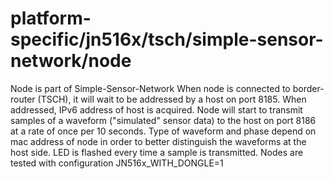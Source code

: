 # platform-specific/jn516x/tsch/simple-sensor-network/node

Node is part of Simple-Sensor-Network
When node is connected to border-router (TSCH), it will wait to be addressed by a host
on port 8185. 
When addressed, IPv6 address of host is acquired. Node will start to transmit samples of
a waveform ("simulated" sensor data) to the host on port 8186 at a rate of once per 
10 seconds. Type of waveform and phase depend on mac address of node in order to better 
distinguish the waveforms at the host side.
LED is flashed every time a sample is transmitted.
Nodes are tested with configuration JN516x_WITH_DONGLE=1

